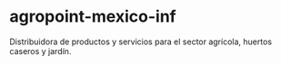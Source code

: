 # agropoint-mexico-inf
Distribuidora de productos y servicios para el sector agrícola, huertos caseros y jardín.
